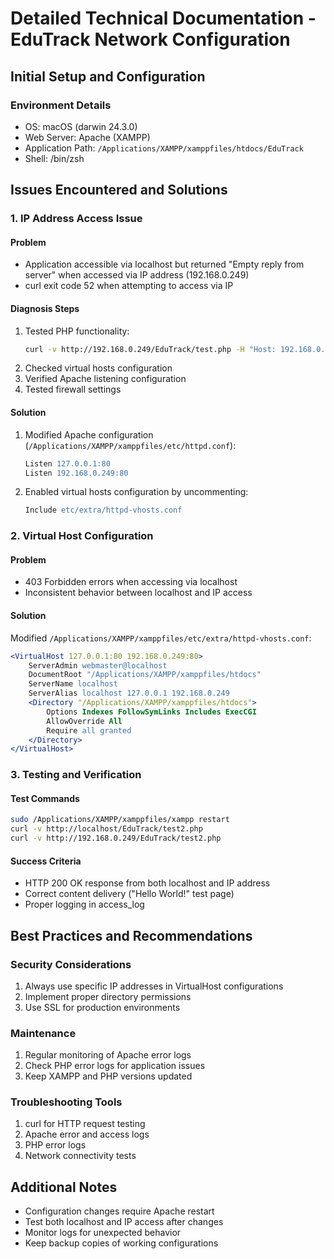 # Detailed Technical Documentation - EduTrack Network Configuration

## Initial Setup and Configuration

### Environment Details
- OS: macOS (darwin 24.3.0)
- Web Server: Apache (XAMPP)
- Application Path: `/Applications/XAMPP/xamppfiles/htdocs/EduTrack`
- Shell: /bin/zsh

## Issues Encountered and Solutions

### 1. IP Address Access Issue
#### Problem
- Application accessible via localhost but returned "Empty reply from server" when accessed via IP address (192.168.0.249)
- curl exit code 52 when attempting to access via IP

#### Diagnosis Steps
1. Tested PHP functionality:
   ```bash
   curl -v http://192.168.0.249/EduTrack/test.php -H "Host: 192.168.0.249"
   ```
2. Checked virtual hosts configuration
3. Verified Apache listening configuration
4. Tested firewall settings

#### Solution
1. Modified Apache configuration (`/Applications/XAMPP/xamppfiles/etc/httpd.conf`):
   ```apache
   Listen 127.0.0.1:80
   Listen 192.168.0.249:80
   ```
2. Enabled virtual hosts configuration by uncommenting:
   ```apache
   Include etc/extra/httpd-vhosts.conf
   ```

### 2. Virtual Host Configuration
#### Problem
- 403 Forbidden errors when accessing via localhost
- Inconsistent behavior between localhost and IP access

#### Solution
Modified `/Applications/XAMPP/xamppfiles/etc/extra/httpd-vhosts.conf`:
```apache
<VirtualHost 127.0.0.1:80 192.168.0.249:80>
    ServerAdmin webmaster@localhost
    DocumentRoot "/Applications/XAMPP/xamppfiles/htdocs"
    ServerName localhost
    ServerAlias localhost 127.0.0.1 192.168.0.249
    <Directory "/Applications/XAMPP/xamppfiles/htdocs">
        Options Indexes FollowSymLinks Includes ExecCGI
        AllowOverride All
        Require all granted
    </Directory>
</VirtualHost>
```

### 3. Testing and Verification
#### Test Commands
```bash
sudo /Applications/XAMPP/xamppfiles/xampp restart
curl -v http://localhost/EduTrack/test2.php
curl -v http://192.168.0.249/EduTrack/test2.php
```

#### Success Criteria
- HTTP 200 OK response from both localhost and IP address
- Correct content delivery ("Hello World!" test page)
- Proper logging in access_log

## Best Practices and Recommendations

### Security Considerations
1. Always use specific IP addresses in VirtualHost configurations
2. Implement proper directory permissions
3. Use SSL for production environments

### Maintenance
1. Regular monitoring of Apache error logs
2. Check PHP error logs for application issues
3. Keep XAMPP and PHP versions updated

### Troubleshooting Tools
1. curl for HTTP request testing
2. Apache error and access logs
3. PHP error logs
4. Network connectivity tests

## Additional Notes
- Configuration changes require Apache restart
- Test both localhost and IP access after changes
- Monitor logs for unexpected behavior
- Keep backup copies of working configurations 